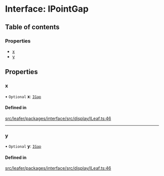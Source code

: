 # Interface: IPointGap

## Table of contents

### Properties

- [x](IPointGap.md#x)
- [y](IPointGap.md#y)

## Properties

### x

• `Optional` **x**: [`IGap`](../modules.md#igap)

#### Defined in

[src/leafer/packages/interface/src/display/ILeaf.ts:46](https://github.com/leaferjs/leafer/blob/9496e2973fd92c147ae5dbbf3c11ffcd5991c0f1/packages/interface/src/display/ILeaf.ts#L46)

___

### y

• `Optional` **y**: [`IGap`](../modules.md#igap)

#### Defined in

[src/leafer/packages/interface/src/display/ILeaf.ts:46](https://github.com/leaferjs/leafer/blob/9496e2973fd92c147ae5dbbf3c11ffcd5991c0f1/packages/interface/src/display/ILeaf.ts#L46)
